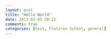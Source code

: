 ```yaml
---
layout: post
title: "Hello World"
date: 2013-02-05 20:13
comments: true
categories: [test, Flatiron School, general]
---
```

